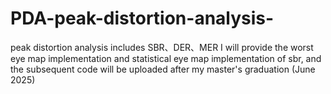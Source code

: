 # PDA-peak-distortion-analysis-
peak distortion analysis includes SBR、DER、MER
I will provide the worst eye map implementation and statistical eye map implementation of sbr, and the subsequent code will be uploaded after my master's graduation (June 2025)
